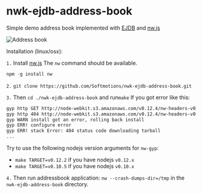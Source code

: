 nwk-ejdb-address-book
=====================

Simple demo address book implemented with [EJDB](https://github.com/Softmotions/ejdb) 
and [nw.js](https://github.com/nwjs/nw.js)


![Address book](http://softmotions.com/misc/addbook-screen.png)




Installation (linux/osx):

 `1.` Install [nw.js](https://github.com/nwjs/nw.js) 
 The `nw` command should be available.
 
 ```js
 npm -g install nw
 ```
 
 `2.` `git clone https://github.com/Softmotions/nwk-ejdb-address-book.git`
 
 `3.` Then `cd ./nwk-ejdb-address-book` and run`make`
 If you got error like this:
 
 ```sh
 gyp http GET http://node-webkit.s3.amazonaws.com/v0.12.4/nw-headers-v0.12.4.tar.gz
 gyp http 404 http://node-webkit.s3.amazonaws.com/v0.12.4/nw-headers-v0.12.4.tar.gz
 gyp WARN install got an error, rolling back install
 gyp ERR! configure error 
 gyp ERR! stack Error: 404 status code downloading tarball
 ...
```

 Try to use the following nodejs version arguments for `nw-gyp`:
    
 * `make TARGET=v0.12.2` if you have nodejs `v0.12.x`
 * `make TARGET=v0.10.5` if you have nodejs `v0.10.x`

`4.` Then run addressbook application: `nw --crash-dumps-dir=/tmp` in the `nwk-ejdb-address-book` directory.
